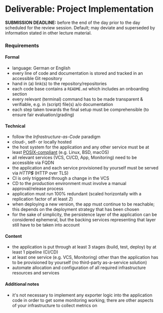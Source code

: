 Deliverable: Project Implementation
===================================


__SUBMISSION DEADLINE:__ before the end of the day prior to the day scheduled for the review session.
    Default; may deviate and superseded by information stated in other lecture material.


### Requirements

#### Formal

* language: German or English
* every line of code and documentation is stored and tracked in an accessible Git repository
* hand in (a) link(s) to the repository/repositories
* each code base contains a `README.md` which includes an onboarding section
* every relevant (terminal) command has to be made transparent & verifiable, e.g. in (script) file(s) a/o documentation
* each step taken towards the final setup must be comprehensible (to ensure fair evaluation/grading)


#### Technical

* follow the *Infrastructure-as-Code* paradigm
* cloud-, self- or locally hosted
* the host system for the application and any other service must be at least
  [POSIX-compliant](https://en.wikipedia.org/wiki/POSIX#POSIX-oriented_operating_systems)
  (e.g. Linux, BSD, macOS)
* all relevant services (VCS, CI/CD, App, Monitoring) need to be accessible via FQDN
* the application and each service provisioned by yourself must be served via _HTTP**S**_ (HTTP over TLS)
* CI is only triggered through a change in the VCS
* CD to the *production* environment must involve a manual approval/release process
* application must run 100% redundant (scaled horizontally with a replication factor of at least *2*)
* when deploying a new version, the app must continue to be reachable; this depends on the deployment
  strategy that has been chosen
* for the sake of simplicity, the persistence layer of the application can be considered ephemeral, but
  the backing services representing that layer still have to be taken into account


#### Content

* the application is put through at least 3 stages (build, test, deploy) by at least 1 pipeline (CI/CD)
* at least one service (e.g. VCS, Monitoring) other than the application has to be provisioned by yourself (no
  third-party as-a-service solution)
* automate allocation and configuration of all required infrastructure resources and services


#### Additional notes

* it's not necessary to implement any exporter logic into the application code in order to get some monitoring 
  working; there are other aspects of your infrastructure to collect metrics on

